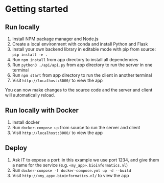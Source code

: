 # Getting started

## Run locally
1. Install NPM package manager and Node.js
2. Create a local environment with conda and install Python and Flask
3. Install your own backend library in editable mode with pip from source: ```pip install -e .```
3. Run ```npm install``` from app directory to install all dependencies
3. Run ```python3 ./api/api.py``` from app directory to run the server in one terminal
4. Run ```npm start``` from app directory to run the client in another terminal
5. Visit ```http://localhost:3000/``` to view the app

You can now make changes to the source code and the server and client will automatically reload.

## Run locally with Docker
1. Install docker
2. Run ```docker-compose up``` from source to run the server and client
3. Visit ```http://localhost:3000/``` to view the app

## Deploy
1. Ask IT to expose a port: in this example we use port 1234, and give them a name for the service (e.g. ```<my_app>.bioinformatics.nl```)
2. Run ```docker-compose -f docker-compose.yml up -d --build```
3. Visit ```http://<my_app>.bioinformatics.nl/``` to view the app

